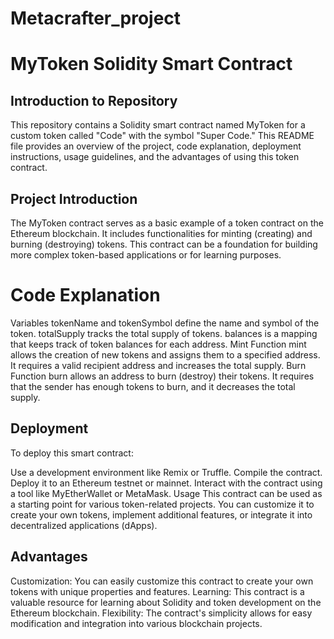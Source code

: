 # Metacrafter_project

# MyToken Solidity Smart Contract
## Introduction to Repository
This repository contains a Solidity smart contract named MyToken for a custom token called "Code" with the symbol "Super Code." This README file provides an overview of the project, code explanation, deployment instructions, usage guidelines, and the advantages of using this token contract.

## Project Introduction
The MyToken contract serves as a basic example of a token contract on the Ethereum blockchain. It includes functionalities for minting (creating) and burning (destroying) tokens. This contract can be a foundation for building more complex token-based applications or for learning purposes.

# Code Explanation
Variables
tokenName and tokenSymbol define the name and symbol of the token.
totalSupply tracks the total supply of tokens.
balances is a mapping that keeps track of token balances for each address.
Mint Function
mint allows the creation of new tokens and assigns them to a specified address.
It requires a valid recipient address and increases the total supply.
Burn Function
burn allows an address to burn (destroy) their tokens.
It requires that the sender has enough tokens to burn, and it decreases the total supply.


## Deployment
To deploy this smart contract:

Use a development environment like Remix or Truffle.
Compile the contract.
Deploy it to an Ethereum testnet or mainnet.
Interact with the contract using a tool like MyEtherWallet or MetaMask.
Usage
This contract can be used as a starting point for various token-related projects. You can customize it to create your own tokens, implement additional features, or integrate it into decentralized applications (dApps).

## Advantages
Customization: You can easily customize this contract to create your own tokens with unique properties and features.
Learning: This contract is a valuable resource for learning about Solidity and token development on the Ethereum blockchain.
Flexibility: The contract's simplicity allows for easy modification and integration into various blockchain projects.
